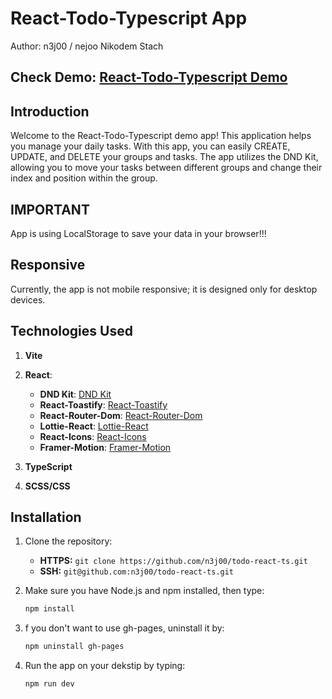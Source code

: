 # React-Todo-Typescript App
Author: n3j00 / nejoo Nikodem Stach

## Check Demo: [React-Todo-Typescript Demo](https://n3j00.github.io/todo-react-ts/)

## Introduction

Welcome to the React-Todo-Typescript demo app! This application helps you manage your daily tasks. With this app, you can easily CREATE, UPDATE, and DELETE your groups and tasks. The app utilizes the DND Kit, allowing you to move your tasks between different groups and change their index and position within the group.

## IMPORTANT
App is using LocalStorage to save your data in your browser!!!

## Responsive
Currently, the app is not mobile responsive; it is designed only for desktop devices.

## Technologies Used

1. **Vite**
2. **React**:
   - **DND Kit**: [DND Kit](https://dndkit.com/)
   - **React-Toastify**: [React-Toastify](https://www.npmjs.com/package/react-toastify)
   - **React-Router-Dom**: [React-Router-Dom](https://reactrouter.com/en/main)
   - **Lottie-React**: [Lottie-React](https://www.npmjs.com/package/lottie-react)
   - **React-Icons**: [React-Icons](https://react-icons.github.io/react-icons/)
   - **Framer-Motion**: [Framer-Motion](https://www.framer.com/motion/)
   
4. **TypeScript**
5. **SCSS/CSS**

## Installation

1. Clone the repository:

   - **HTTPS:** `git clone https://github.com/n3j00/todo-react-ts.git`
   - **SSH:** `git@github.com:n3j00/todo-react-ts.git`

2. Make sure you have Node.js and npm installed, then type:

   ```bash
   npm install

3. f you don't want to use gh-pages, uninstall it by:

   ```bash
   npm uninstall gh-pages

4. Run the app on your dekstip by typing:

   ```bash
   npm run dev
   

   

